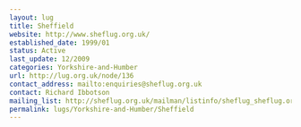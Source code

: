 ```yaml
---
layout: lug
title: Sheffield
website: http://www.sheflug.org.uk/
established_date: 1999/01
status: Active
last_update: 12/2009
categories: Yorkshire-and-Humber
url: http://lug.org.uk/node/136
contact_address: mailto:enquiries@sheflug.org.uk
contact: Richard Ibbotson
mailing_list: http://sheflug.org.uk/mailman/listinfo/sheflug_sheflug.org.uk
permalink: lugs/Yorkshire-and-Humber/Sheffield
---
```

